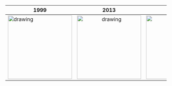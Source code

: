 

| 1999        | 2013        | 2024  |
| ------------- |:-------------:| -----:|
| <img src="https://github.com/kattyan-1/kattyan-1/assets/168248472/11cf5422-5770-483a-8794-bd843e7e6661)" alt="drawing" style="width:200px;"/>|<img src="https://github.com/kattyan-1/kattyan-1/assets/168248472/8c4c5f6a-ae3f-4064-8048-323574cd41df" alt="drawing" style="width:200px;"/> |<img src="https://github.com/kattyan-1/kattyan-1/assets/168248472/e40b65fb-2f9f-4164-872f-62fe33ffd97c" alt="drawing" style="width:200px;"/>|



